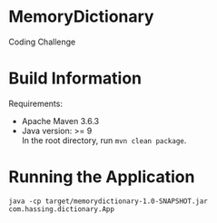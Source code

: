 # MemoryDictionary
Coding Challenge

# Build Information
Requirements:  
* Apache Maven 3.6.3  
* Java version: >= 9  
In the root directory, run `mvn clean package`.

# Running the Application
`java -cp target/memorydictionary-1.0-SNAPSHOT.jar com.hassing.dictionary.App`